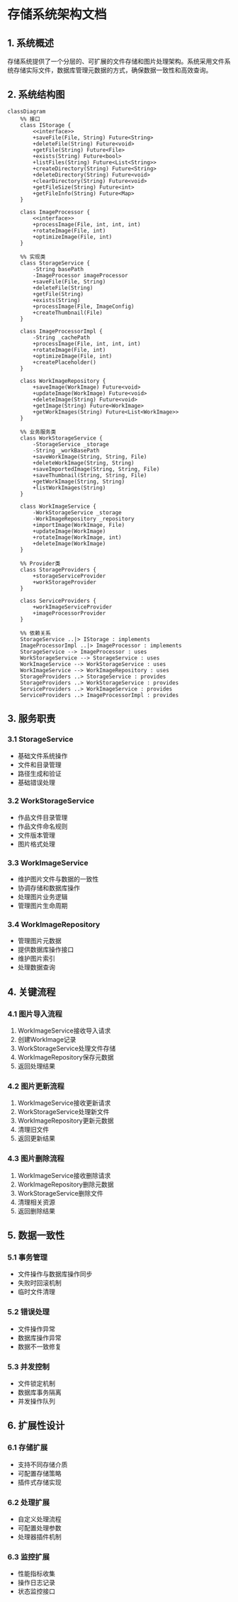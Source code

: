 # 存储系统架构文档

## 1. 系统概述

存储系统提供了一个分层的、可扩展的文件存储和图片处理架构。系统采用文件系统存储实际文件，数据库管理元数据的方式，确保数据一致性和高效查询。

## 2. 系统结构图

```mermaid
classDiagram
    %% 接口
    class IStorage {
        <<interface>>
        +saveFile(File, String) Future<String>
        +deleteFile(String) Future<void>
        +getFile(String) Future<File>
        +exists(String) Future<bool>
        +listFiles(String) Future<List<String>>
        +createDirectory(String) Future<String>
        +deleteDirectory(String) Future<void>
        +clearDirectory(String) Future<void>
        +getFileSize(String) Future<int>
        +getFileInfo(String) Future<Map>
    }

    class ImageProcessor {
        <<interface>>
        +processImage(File, int, int, int)
        +rotateImage(File, int)
        +optimizeImage(File, int)
    }

    %% 实现类
    class StorageService {
        -String basePath
        -ImageProcessor imageProcessor
        +saveFile(File, String)
        +deleteFile(String)
        +getFile(String)
        +exists(String)
        +processImage(File, ImageConfig)
        +createThumbnail(File)
    }

    class ImageProcessorImpl {
        -String _cachePath
        +processImage(File, int, int, int)
        +rotateImage(File, int)
        +optimizeImage(File, int)
        +createPlaceholder()
    }

    class WorkImageRepository {
        +saveImage(WorkImage) Future<void>
        +updateImage(WorkImage) Future<void>
        +deleteImage(String) Future<void>
        +getImage(String) Future<WorkImage>
        +getWorkImages(String) Future<List<WorkImage>>
    }

    %% 业务服务类
    class WorkStorageService {
        -StorageService _storage
        -String _workBasePath
        +saveWorkImage(String, String, File)
        +deleteWorkImage(String, String)
        +saveImportedImage(String, String, File)
        +saveThumbnail(String, String, File)
        +getWorkImage(String, String)
        +listWorkImages(String)
    }

    class WorkImageService {
        -WorkStorageService _storage
        -WorkImageRepository _repository
        +importImage(WorkImage, File)
        +updateImage(WorkImage)
        +rotateImage(WorkImage, int)
        +deleteImage(WorkImage)
    }

    %% Provider类
    class StorageProviders {
        +storageServiceProvider
        +workStorageProvider
    }

    class ServiceProviders {
        +workImageServiceProvider
        +imageProcessorProvider
    }

    %% 依赖关系
    StorageService ..|> IStorage : implements
    ImageProcessorImpl ..|> ImageProcessor : implements
    StorageService --> ImageProcessor : uses
    WorkStorageService --> StorageService : uses
    WorkImageService --> WorkStorageService : uses
    WorkImageService --> WorkImageRepository : uses
    StorageProviders ..> StorageService : provides
    StorageProviders ..> WorkStorageService : provides
    ServiceProviders ..> WorkImageService : provides
    ServiceProviders ..> ImageProcessorImpl : provides
```

## 3. 服务职责

### 3.1 StorageService

- 基础文件系统操作
- 文件和目录管理
- 路径生成和验证
- 基础错误处理

### 3.2 WorkStorageService

- 作品文件目录管理
- 作品文件命名规则
- 文件版本管理
- 图片格式处理

### 3.3 WorkImageService

- 维护图片文件与数据的一致性
- 协调存储和数据库操作
- 处理图片业务逻辑
- 管理图片生命周期

### 3.4 WorkImageRepository

- 管理图片元数据
- 提供数据库操作接口
- 维护图片索引
- 处理数据查询

## 4. 关键流程

### 4.1 图片导入流程

1. WorkImageService接收导入请求
2. 创建WorkImage记录
3. WorkStorageService处理文件存储
4. WorkImageRepository保存元数据
5. 返回处理结果

### 4.2 图片更新流程

1. WorkImageService接收更新请求
2. WorkStorageService处理新文件
3. WorkImageRepository更新元数据
4. 清理旧文件
5. 返回更新结果

### 4.3 图片删除流程

1. WorkImageService接收删除请求
2. WorkImageRepository删除元数据
3. WorkStorageService删除文件
4. 清理相关资源
5. 返回删除结果

## 5. 数据一致性

### 5.1 事务管理

- 文件操作与数据库操作同步
- 失败时回滚机制
- 临时文件清理

### 5.2 错误处理

- 文件操作异常
- 数据库操作异常
- 数据不一致修复

### 5.3 并发控制

- 文件锁定机制
- 数据库事务隔离
- 并发操作队列

## 6. 扩展性设计

### 6.1 存储扩展

- 支持不同存储介质
- 可配置存储策略
- 插件式存储实现

### 6.2 处理扩展

- 自定义处理流程
- 可配置处理参数
- 处理器插件机制

### 6.3 监控扩展

- 性能指标收集
- 操作日志记录
- 状态监控接口
